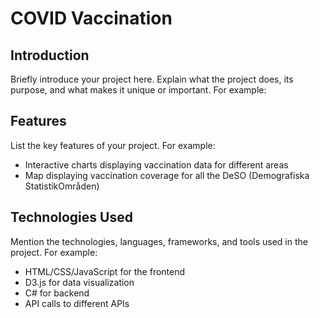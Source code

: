 # COVID Vaccination 

## Introduction
Briefly introduce your project here. Explain what the project does, its purpose, and what makes it unique or important. For example:


## Features
List the key features of your project. For example:

- Interactive charts displaying vaccination data for different areas
- Map displaying vaccination coverage for all the DeSO (Demografiska StatistikOmråden)

  

## Technologies Used
Mention the technologies, languages, frameworks, and tools used in the project. For example:

- HTML/CSS/JavaScript for the frontend
- D3.js for data visualization
- C# for backend
- API calls to different APIs
